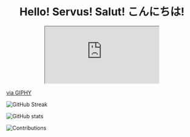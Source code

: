<h1 align="center"> Hello! Servus! Salut! こんにちは!</h1>

<p align="center"><iframe src="https://giphy.com/embed/3kRa3yvntxlFm"></iframe><p><a href="https://giphy.com/gifs/kawaii-kitty-cat-paws-3kRa3yvntxlFm">via GIPHY</a></p>

![GitHub Streak](https://streak-stats.demolab.com/?user=mrsstrl)    

![GitHub stats](https://github-readme-stats.vercel.app/api?username=mrsstrl&show_icons=true&theme=ambient_gradient)

![Contributions](https://ssr-contributions-svg.vercel.app/_/mrsstrl?chart=3dbar&gap=0.6&scale=2&gradient=true&flatten=1&animation=wave&animation_duration=3&animation_delay=0.03&animation_amplitude=24&animation_frequency=0.1&animation_wave_center=19_3&format=svg&weeks=40)
